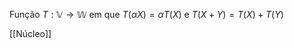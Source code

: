 
Função $T: \mathbb{V} \rightarrow \mathbb{W}$ em que
$T(\alpha X) = \alpha T(X)$ e $T(X+Y) = T(X) + T(Y)$

[[Núcleo]]
